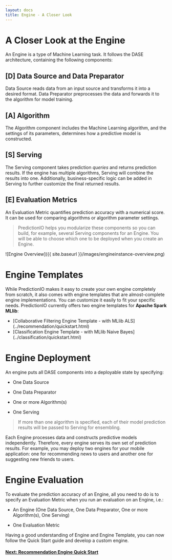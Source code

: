 ```yaml
---
layout: docs
title: Engine - A Closer Look
---
```


# A Closer Look at the Engine

An Engine is a type of Machine Learning task. It follows the DASE architecture,
containing the following components:

## [D] Data Source and Data Preparator

Data Source reads data from an input source and transforms it into a desired
format. Data Preparator preprocesses the data and forwards it to the algorithm
for model training.

## [A] Algorithm

The Algorithm component includes the Machine Learning algorithm, and the
settings of its parameters, determines how a predictive model is constructed.

## [S] Serving

The Serving component takes prediction *queries* and returns prediction results.
If the engine has multiple algorithms, Serving will combine the results into
one. Additionally, business-specific logic can be added in Serving to further
customize the final returned results.

## [E] Evaluation Metrics

An Evaluation Metric quantifies prediction accuracy with a numerical score. It
can be used for comparing algorithms or algorithm parameter settings.

> PredictionIO helps you modularize these components so you can build, for
example, several Serving components for an Engine. You will be able to choose
which one to be deployed when you create an Engine.


![Engine Overview]({{ site.baseurl }}/images/engineinstance-overview.png)


# Engine Templates

While PredictionIO makes it easy to create your own engine completely from
scratch, it also comes with engine templates that are almost-complete engine
implementations. You can customize it easily to fit your specific needs.
PredictionIO currently offers two engine templates for **Apache Spark MLlib**:

* [Collaborative Filtering Engine Template - with MLlib ALS]
  (../recommendation/quickstart.html)
* [Classification Engine Template - with MLlib Naive Bayes]
  (../classification/quickstart.html)


# Engine Deployment

An engine puts all DASE components into a deployable state by specifying:

* One Data Source

* One Data Preparator

* One or more Algorithm(s)

* One Serving

> If more than one algorithm is specified, each of their model prediction
results will be passed to Serving for ensembling.

Each Engine processes data and constructs predictive models independently.
Therefore, every engine serves its own set of prediction results. For example,
you may deploy two engines for your mobile application: one for recommending
news to users and another one for suggesting new friends to users.


# Engine Evaluation

To evaluate the prediction accuracy of an Engine, all you need to do is to
specify an Evaluation Metric when you run an evaluation on an Engine, i.e.:

* An Engine (One Data Source, One Data Preparator, One or more Algorithm(s), One
  Serving)

* One Evaluation Metric

Having a good understanding of Engine and Engine Template, you can now follow
the Quick Start guide and develop a custom engine.

#### [Next: Recommendation Engine Quick Start](../recommendation/quickstart.html)
